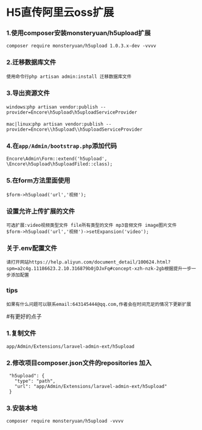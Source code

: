 # H5直传阿里云oss扩展

### 1.使用composer安装monsteryuan/h5upload扩展

````
composer require monsteryuan/h5upload 1.0.3.x-dev -vvvv
````

### 2.迁移数据库文件

````
使用命令行php artisan admin:install 迁移数据库文件
````

### 3.导出资源文件

`windows`:`php artisan vendor:publish --provider=Encore\h5upload\h5uploadServiceProvider`

`mac|linux`:`php artisan vendor:publish --provider=Encore\\h5upload\\h5uploadServiceProvider`

### 4.在`app/Admin/bootstrap.php`添加代码

```
Encore\Admin\Form::extend('h5upload', \Encore\h5upload\h5uploadFiled::class);
```

### 5.在form方法里面使用

``
$form->h5upload('url','视频');
``

### 设置允许上传扩展的文件

```
可选扩展:video视频类型文件 file所有类型的文件 mp3音频文件 image图片文件
$form->h5upload('url','视频')->setExpansion('video');
```

### 关于.env配置文件
```
请打开网站https://help.aliyun.com/document_detail/100624.html?spm=a2c4g.11186623.2.10.316879b0jDJxFq#concept-xzh-nzk-2gb根据提升一步一步添加配置
```

### tips
```
如果有什么问题可以联系email:643145444@qq.com,作者会在时间充足的情况下更新扩展
```




#有更好的点子
### 1.复制文件
``
app/Admin/Extensions/laravel-admin-ext/h5upload
``

### 2.修改项目composer.json文件的repositories 加入

````
 "h5upload": {
   "type": "path",
   "url": "app/Admin/Extensions/laravel-admin-ext/h5upload"
 }
````

### 3.安装本地

```
composer require monsteryuan/h5upload -vvvv
```
